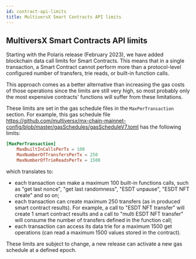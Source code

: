 ```yaml
---
id: contract-api-limits
title: MultiversX Smart Contracts API limits
---
```


[comment]: # (mx-abstract)

## MultiversX Smart Contracts API limits

Starting with the Polaris release (February 2023), we have added blockchain data call limits for Smart Contracts. This means that in a single transaction, a Smart Contract cannot perform more than a protocol-level configured number of transfers, trie reads, or built-in function calls.

This approach comes as a better alternative than increasing the gas costs of those operations since the limits are still very high, so most probably only the most expensive contracts' functions will suffer from these limitations.

These limits are set in the gas schedule files in the `MaxPerTransaction` section. For example, this 
gas schedule file https://github.com/multiversx/mx-chain-mainnet-config/blob/master/gasSchedules/gasScheduleV7.toml has the following limits:

```toml
[MaxPerTransaction]
    MaxBuiltInCallsPerTx = 100
    MaxNumberOfTransfersPerTx = 250
    MaxNumberOfTrieReadsPerTx = 1500
```

which translates to:
* each transaction can make a maximum 100 built-in functions calls, such as "get last nonce", "get last randomness", "ESDT unpause", "ESDT NFT create" and so on;
* each transaction can create maximum 250 transfers (as in produced smart contract results). For example, a call  to "ESDT NFT transfer" will create 1 
smart contract results and a call to "multi ESDT NFT transfer" will consume the number of transfers defined in the function call;
* each transaction can access its data trie for a maximum 1500 get operations (can read a maximum 1500 values stored in the contract).

These limits are subject to change, a new release can activate a new gas schedule at a defined epoch.